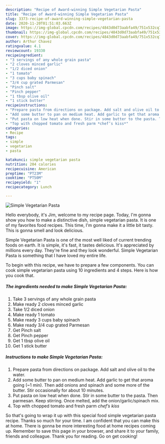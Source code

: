 ```yaml
---
description: "Recipe of Award-winning Simple Vegetarian Pasta"
title: "Recipe of Award-winning Simple Vegetarian Pasta"
slug: 3373-recipe-of-award-winning-simple-vegetarian-pasta
date: 2020-11-20T01:51:03.663Z
image: https://img-global.cpcdn.com/recipes/4843d0d73aabfa49/751x532cq70/simple-vegetarian-pasta-recipe-main-photo.jpg
thumbnail: https://img-global.cpcdn.com/recipes/4843d0d73aabfa49/751x532cq70/simple-vegetarian-pasta-recipe-main-photo.jpg
cover: https://img-global.cpcdn.com/recipes/4843d0d73aabfa49/751x532cq70/simple-vegetarian-pasta-recipe-main-photo.jpg
author: Arthur Chavez
ratingvalue: 4.1
reviewcount: 19330
recipeingredient:
- "3 servings of any whole grain pasta"
- "2 cloves minced garlic"
- "1/2 diced onion"
- "1 tomato"
- "3 cups baby spinach"
- "3/4 cup grated Parmesan"
- "Pinch salt"
- "Pinch pepper"
- "1 tbsp olive oil"
- "1 stick butter"
recipeinstructions:
- "Prepare pasta from directions on package. Add salt and olive oil to the water."
- "Add some butter to pan on medium heat. Add garlic to get that aroma going (~1 min). Then add onions and spinach and some more of the butter. Stir occasionally for about 10 minutes."
- "Put pasta on low heat when done. Stir in some butter to the pasta. Then parmesan. Keep stirring. Once melted, add the onion/garlic/spinach mix."
- "Top with chopped tomato and fresh parm *chef’s kiss*"
categories:
- Recipe
tags:
- simple
- vegetarian
- pasta

katakunci: simple vegetarian pasta 
nutrition: 204 calories
recipecuisine: American
preptime: "PT23M"
cooktime: "PT50M"
recipeyield: "1"
recipecategory: Lunch

---
```



![Simple Vegetarian Pasta](https://img-global.cpcdn.com/recipes/4843d0d73aabfa49/751x532cq70/simple-vegetarian-pasta-recipe-main-photo.jpg)

Hello everybody, it's Jim, welcome to my recipe page. Today, I'm gonna show you how to make a distinctive dish, simple vegetarian pasta. It is one of my favorites food recipes. This time, I'm gonna make it a little bit tasty. This is gonna smell and look delicious.



Simple Vegetarian Pasta is one of the most well liked of current trending foods on earth. It is simple, it's fast, it tastes delicious. It's appreciated by millions every day. They're fine and they look wonderful. Simple Vegetarian Pasta is something that I have loved my entire life.


To begin with this recipe, we have to prepare a few components. You can cook simple vegetarian pasta using 10 ingredients and 4 steps. Here is how you cook that.

<!--inarticleads1-->

##### The ingredients needed to make Simple Vegetarian Pasta:

1. Take 3 servings of any whole grain pasta
1. Make ready 2 cloves minced garlic
1. Take 1/2 diced onion
1. Make ready 1 tomato
1. Make ready 3 cups baby spinach
1. Make ready 3/4 cup grated Parmesan
1. Get Pinch salt
1. Get Pinch pepper
1. Get 1 tbsp olive oil
1. Get 1 stick butter




<!--inarticleads2-->

##### Instructions to make Simple Vegetarian Pasta:

1. Prepare pasta from directions on package. Add salt and olive oil to the water.
1. Add some butter to pan on medium heat. Add garlic to get that aroma going (~1 min). Then add onions and spinach and some more of the butter. Stir occasionally for about 10 minutes.
1. Put pasta on low heat when done. Stir in some butter to the pasta. Then parmesan. Keep stirring. Once melted, add the onion/garlic/spinach mix.
1. Top with chopped tomato and fresh parm *chef’s kiss*




So that's going to wrap it up with this special food simple vegetarian pasta recipe. Thanks so much for your time. I am confident that you can make this at home. There is gonna be more interesting food at home recipes coming up. Remember to save this page in your browser, and share it to your family, friends and colleague. Thank you for reading. Go on get cooking!
